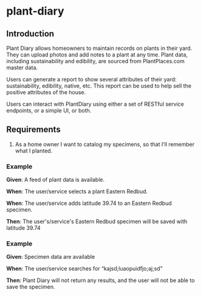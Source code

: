 # plant-diary


## Introduction

Plant Diary allows homeowners to maintain records on plants in their yard. They can upload photos and add notes to a plant at any time.  Plant data, including sustainability and edibility, are sourced from PlantPlaces.com master data.

Users can generate a report to show several attributes of their yard: sustainability, edibility, native, etc.  This report can be used to help sell the positive attributes of the house.

Users can interact with PlantDiary using either a set of RESTful service endpoints, or a simple UI, or both.

## Requirements

1. As a home owner I want to catalog my specimens, so that I'll remember what I planted.

### Example

**Given**: A feed of plant data is available.

**When**: The user/service selects a plant Eastern Redbud.

**When**: The user/service adds latitude 39.74 to an Eastern Redbud specimen.

**Then**: The user's/service's Eastern Redbud specimen will be saved with latitude 39.74

### Example

**Given**: Specimen data are available

**When**: The user/service searches for “kajsd;luaopuidfjo;aj;sd”

**Then**: Plant Diary will not return any results, and the user will not be able to save the specimen.

